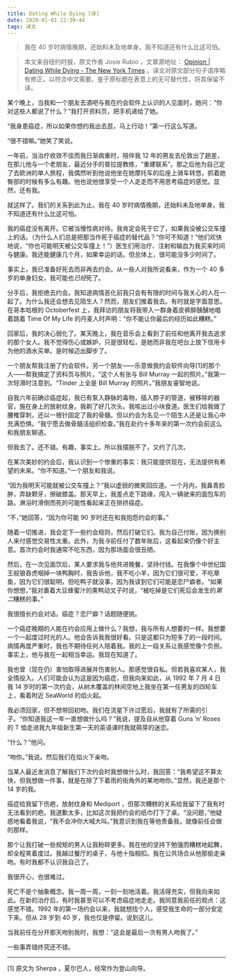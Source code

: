 ```yaml
---
title: Dating While Dying [译]
date: 2020-01-01 22:39:44
tags: 译文
---
```


> 我在 40 岁时病情晚期，还始料未及地单身。我不知道还有什么比这可怕。

> 本文来自纽约时报，原文作者 Josie Rubio ，文章源地址： [Opinion | Dating While Dying - The New York Times](https://www.nytimes.com/2019/08/24/opinion/sunday/dating-while-dying.html) 。译文对原文部分句子语序略有修正，以符合中文需要。鉴于原标题在表意上的无可替代性，将其保留不译。

某个晚上，当我和一个朋友去酒吧与我在约会软件上认识的人见面时，她问：“你对这些人都说了什么？”我打开资料页，把手机递给了她。

“我身患癌症，所以如果你想约我出去逛，马上行动！”第一行这么写道。

“很不错嘛。”她笑了笑说。

<!-- more -->

一年前，当治疗收效不佳而我日渐病重时，陪伴我 12 年的男友去伦敦出了趟差，在那儿他与一个老朋友，最近分手的普拉提教练，“重建联系”。那之后他为自己定了去欧洲的单人旅程，我偶然听到他说他坐在她摩托车的后座上骑车转悠，抓着她臀部的时候有多么有趣。他也说他很享受一个人走走而不用思考癌症的感觉。显然，还有我。

就这样了。我们的关系到此为止。我在 40 岁时病情晚期，还始料未及地单身。我不知道还有什么比这可怕。

我的癌症没有离开。它被当慢性病对待。我肯定会死于它了，如果我没被公交车撞上的话。（为什么人们总是把那当作死于癌症的替代品？“你可不知道！”他们欢快地说，“你也可能明天被公交车撞上！”）医生们用治疗、注射和输血为我买来时间与健康。我还能健康几个月，如果幸运的话。但总体上，很可能没多少时间了。

事实上，我已准备好死去而非再去约会。从一些人对我所说看来，作为一个 40 多岁的单身妇女，我可能也*已经*死了。

分手后，我拒绝去约会。我知道病情恶化前我只会有有限的时间与我关心的人在一起了。为什么我还会想去见陌生人？然而，朋友们推着我去。有时就是字面意思。在哥本哈根的 Octoberfest 上，我拜访的朋友将我带入一群身着皮裤醉醺醺地唱着跳着 Time Of My Life 的丹麦人时声明：“你不能让你最后的经历如此糟糕。”

回家后，我的决心弱化了。某天晚上，我在音乐会上看到了前任和他离开我去追求的那个女人。我不觉得伤心或嫉妒，只是很轻松，是她而非我在吧台上放下信用卡为他的酒水买单。是时候迈出脚步了。

一个朋友帮我注册了约会软件。另一个朋友——乐意做我约会软件向导[1]的那个人——帮我搞定了资料页与照片。“这个人有张与 Bill Murray 一起的照片。”我第一次轻滑时注意到。“Tinder 上全是 Bill Murray 的照片。”我朋友睿智地说。

自我六年前确诊癌症起，我已有泵入静脉的毒物，插入脖子的管道，被移除的器官，施在身上的放射纹身。我剃了好几次头。我咳出过小块食道。医生们给我做了腰椎穿刺，还以一根针固定了我的骨髓。但以约会为名见一个陌生人还是让我心中充满恐惧。“我宁愿去做骨髓活组织检查。”我在赴约十多年来的第一次约会前这么和我朋友聊道。

但我去了。还不错。有趣，事实上。所以我摆脱不了，又约了几次。

在某次美妙的约会后，我认识到一个惨重的事实：我只能提供现在，无法提供有希望的未来。“你不知道。”一个朋友和我说。

“因为我明天可能就被公交车撞上？”我以虚弱的微笑回应道。一个月内，我鼻青脸肿，弄缺颗牙，擦破膝盖。那天早上，我差点走下路缘，闯入一辆驶来的面包车的路。淋浴时滑倒而死的可能性看起来正在排挤癌症。

“不，”她回答，“因为你可能 90 岁时还在和我抱怨约会的事。”

随着一切推进，我会定下一些约会规则，然后打破它们。我为自己付账，因为换别人来付感觉交易性太重。此外，为我*与*前任付了数年账后，这看起来仍像个好主意。首次约会时我通常不吃东西，因为那场面会很丑陋。

然后，在一次见面饮后，某人要求我与他共进晚餐，坚持付钱。在我像个中世纪国王般狼吞虎咽掉一块鸭胸时，我告诉他，我不吃小羊，因为它们很可爱，不吃章鱼，因为它们很聪明，但吃鸭子就没事，因为我读到它们可能是恋尸癖者。“如果你想想，”我对裹着大豆蜂蜜汁的熏鸭动叉子时说，“被吃掉是它们死后会发生的*第二*糟糕的事。”

我很擅长约会对话。癌症？恋尸癖？话题随便挑。

一个癌症晚期的人能在约会应用上做什么？我想，我与所有人想要的一样。我想要一个一起度过时光的人。他会告诉我我很好看。只是这都只为短多了的一段时间。病情再度严重时，我也不期待任何人陪着我。我的上一段关系让我感觉像个负担。事实上，他与我在一起相当幸运。我现在知道了。

我也曾（现在仍）害怕取得进展并伤害别人。那感觉很自私。但若我喜欢某人，我全情投入。人们可能会认为这是因为癌症，但我向来如此，从 1992 年 7 月 4 日我 14 岁时的第一次约会，从树木覆盖的林间空地上我坐在第一任男友的四轮车上，看着附近 SeaWorld 的焰火起。

我必须回家，但不想带回初吻。我们在流星下许过愿后，我就有了所需的引子。“你知道我这一年一直想做什么吗？”我说，提及自从他穿着 Guns ’n’ Roses 的 T 恤走进我九年级新生第一天的英语课时我就萌芽的迷恋。

“什么？”他问。

“吻你。”我说。然后我们在焰火下亲吻。

当某人最近发消息了解我们下次约会时我想做什么时，我回答：“我希望这不算太快，但我想做一件事，就是在除了下着雨的街角外的某地吻你。”显然，我还是那个 14 岁的我。

癌症给我留下伤疤，放射纹身和 Mediport ，但那次糟糕的关系给我留下了我有时无法看到的疤。我道歉太多，比如这次我把约会的纸巾打下了桌。“没问题，”他疑惑地看着我说，“我不会冲你大喊大叫。”我意识到我在等他责备我，就像前任会做的那样。

那个让我打破一些规矩的男人让我粉碎更多。我在他的坚持下勉强而糟糕地起舞，却全程笑着度过。我越过餐厅的桌子，与他十指相扣。我在公共场合从他那偷走亲吻。有时我都不认识我自己了。

 我很开心，也很难过。

死亡不是个抽象概念。我一周一周，一刻一刻地活着。我活得充实，但我向来如此。在新的治疗后，有时我甚至可以不考虑癌症地走走。我同意我前任的观点：这感觉不错。1992 年的第一场约会以来，我就想找个人，感受我生命的一部分安定下来。但从 28 岁到 40 岁，我也仅是停留。说到这儿。

当我前任在分开那天吻别我时，我想：“这会是最后一次有男人吻我了。”

一些事弄错终究还不错。

------

[1] 原文为 Sherpa ，夏尔巴人，经常作为登山向导。